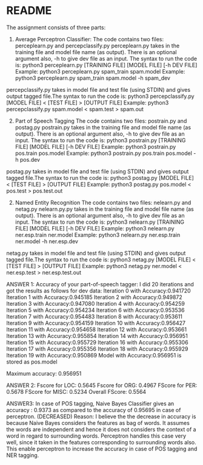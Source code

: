 # README #
The assignment consists of three parts:
1. Average Perceptron Classifier:
The code contains two files: perceplearn.py and percepclassify.py
perceplearn.py takes in the training file and model file name (as output). There is an optional argument also, -h to give dev file as an input. The syntax to run the code is:
python3 perceplearn.py [TRAINING FILE] [MODEL FILE] [-h DEV FILE]
Example: python3 perceplearn.py spam_train spam.model
Example: python3 perceplearn.py spam_train spam.model -h spam_dev

percepclassify.py takes in model file and test file (using STDIN) and gives output tagged file.The syntax to run the code is:
python3 percepclassify.py [MODEL FILE] < [TEST FILE] > [OUTPUT FILE]
Example: python3 percepclassify.py spam.model < spam.test > spam.out

2. Part of Speech Tagging
The code contains two files: postrain.py and postag.py
postrain.py takes in the training file and model file name (as output). There is an optional argument also, -h to give dev file as an input. The syntax to run the code is:
python3 postrain.py [TRAINING FILE] [MODEL FILE] [-h DEV FILE]
Example: python3 postrain.py pos.train pos.model
Example: python3 postrain.py pos.train pos.model -h pos.dev

postag.py takes in model file and test file (using STDIN) and gives output tagged file.The syntax to run the code is:
python3 postag.py [MODEL FILE] < [TEST FILE] > [OUTPUT FILE]
Example: python3 postag.py pos.model < pos.test > pos.test.out

2. Named Entity Recognition
The code contains two files: nelearn.py and netag.py
nelearn.py.py takes in the training file and model file name (as output). There is an optional argument also, -h to give dev file as an input. The syntax to run the code is:
python3 nelearn.py [TRAINING FILE] [MODEL FILE] [-h DEV FILE]
Example: python3 nelearn.py ner.esp.train ner.model
Example: python3 nelearn.py ner.esp.train ner.model -h ner.esp.dev

netag.py takes in model file and test file (using STDIN) and gives output tagged file.The syntax to run the code is:
python3 netag.py [MODEL FILE] < [TEST FILE] > [OUTPUT FILE]
Example: python3 netag.py ner.model < ner.esp.test > ner.esp.test.out


ANSWER 1:
Accuracy of your part-of-speech tagger: I did 20 iterations and got the results as follows for dev data:
Iteration 0 with Accuracy:0.941720
Iteration 1 with Accuracy:0.945185
Iteration 2 with Accuracy:0.949872
Iteration 3 with Accuracy:0.947080
Iteration 4 with Accuracy:0.954259
Iteration 5 with Accuracy:0.954234
Iteration 6 with Accuracy:0.953536
Iteration 7 with Accuracy:0.954483
Iteration 8 with Accuracy:0.953611
Iteration 9 with Accuracy:0.954159
Iteration 10 with Accuracy:0.956427
Iteration 11 with Accuracy:0.954658
Iteration 12 with Accuracy:0.953661
Iteration 13 with Accuracy:0.955854
Iteration 14 with Accuracy:0.956951
Iteration 15 with Accuracy:0.955729
Iteration 16 with Accuracy:0.955306
Iteration 17 with Accuracy:0.955356
Iteration 18 with Accuracy:0.955929
Iteration 19 with Accuracy:0.950869
Model with Accuracy:0.956951 is stored as pos.model

Maximum accuracy: 0.956951


ANSWER 2:
Fscore for LOC: 0.5645
Fscore for ORG: 0.4967
FScore for PER: 0.5678
FScore for MISC: 0.5234
Overall FScore: 0.5564 

ANSWER3:
In case of POS tagging, Naive Bayes Classifier gives an accuracy : 0.9373 as compared to the accuracy of 0.95695 in case of perceptron. (DECREASED)
Reason:
I believe the the decrease in accuracy is because Naive Bayes considers the features as bag of words. It assumes the words are independent and hence it does not considers the context of a word in regard to surrounding words. Perceptron handles this case very well, since it taken in the features corresponding to surrounding words also. This enable perceptron to increase the accuracy in case of POS tagging and NER tagging.

